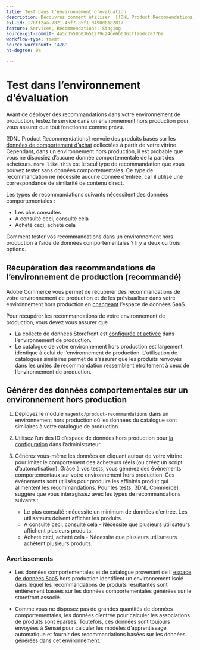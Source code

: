 ```yaml
---
title: Test dans l’environnement d’évaluation
description: Découvrez comment utiliser  [!DNL Product Recommendations] de votre environnement de production dans votre environnement d’évaluation à des fins de test.
exl-id: 178ff2aa-7821-45f7-85f1-d490d8182817
feature: Services, Recommendations, Staging
source-git-commit: 4a5c3550b03651279c24de6b6361ffa6dc28776e
workflow-type: tm+mt
source-wordcount: '426'
ht-degree: 0%

---
```


# Test dans l’environnement d’évaluation

Avant de déployer des recommandations dans votre environnement de production, testez le service dans un environnement hors production pour vous assurer que tout fonctionne comme prévu.

[!DNL Product Recommendations] renvoie des produits basés sur les [données de comportement d’achat](events.md) collectées à partir de votre vitrine. Cependant, dans un environnement hors production, il est probable que vous ne disposiez d’aucune donnée comportementale de la part des acheteurs. `More like this` est le seul type de recommandation que vous pouvez tester sans données comportementales. Ce type de recommandation ne nécessite aucune donnée d’entrée, car il utilise une correspondance de similarité de contenu direct.

Les types de recommandations suivants nécessitent des données comportementales :

- Les plus consultés
- A consulté ceci, consulté cela
- Acheté ceci, acheté cela

Comment tester vos recommandations dans un environnement hors production à l’aide de données comportementales ? Il y a deux ou trois options.

## Récupération des recommandations de l’environnement de production (recommandé)

Adobe Commerce vous permet de récupérer des recommandations de votre environnement de production et de les prévisualiser dans votre environnement hors production en [changeant](settings.md) l’espace de données SaaS.

Pour récupérer les recommandations de votre environnement de production, vous devez vous assurer que :

- La collecte de données Storefront est [configurée et activée](install-configure.md) dans l’environnement de production.
- Le catalogue de votre environnement hors production est largement identique à celui de l’environnement de production. L’utilisation de catalogues similaires permet de s’assurer que les produits renvoyés dans les unités de recommandation ressemblent étroitement à ceux de l’environnement de production.

## Générer des données comportementales sur un environnement hors production

1. Déployez le module `magento/product-recommendations` dans un environnement hors production où les données du catalogue sont similaires à votre catalogue de production.

1. Utilisez l’un des ID d’espace de données hors production pour [la configuration](../landing/saas.md#saas-configuration) dans l’administrateur.

1. Générez vous-même les données en cliquant autour de votre vitrine pour imiter le comportement des acheteurs réels (ou créez un script d’automatisation). Grâce à vos tests, vous générez des événements comportementaux sur votre environnement hors production. Ces événements sont utilisés pour produire les affinités produit qui alimentent les recommandations. Pour les tests, [!DNL Commerce] suggère que vous interagissez avec les types de recommandations suivants :

   - Le plus consulté : nécessite un minimum de données d’entrée. Les utilisateurs doivent afficher les produits.
   - A consulté ceci, consulté cela - Nécessite que plusieurs utilisateurs affichent plusieurs produits.
   - Acheté ceci, acheté cela - Nécessite que plusieurs utilisateurs achètent plusieurs produits.

### Avertissements

- Les données comportementales et de catalogue provenant de l’ [espace de données SaaS](../landing/saas.md#saas-configuration) hors production identifient un environnement isolé dans lequel les recommandations de produits résultantes sont entièrement basées sur les données comportementales générées sur le storefront associé.

- Comme vous ne disposez pas de grandes quantités de données comportementales, les données d’entrée pour calculer les associations de produits sont éparses. Toutefois, ces données sont toujours envoyées à Sensei pour calculer les modèles d’apprentissage automatique et fournir des recommandations basées sur les données générées dans cet environnement.
